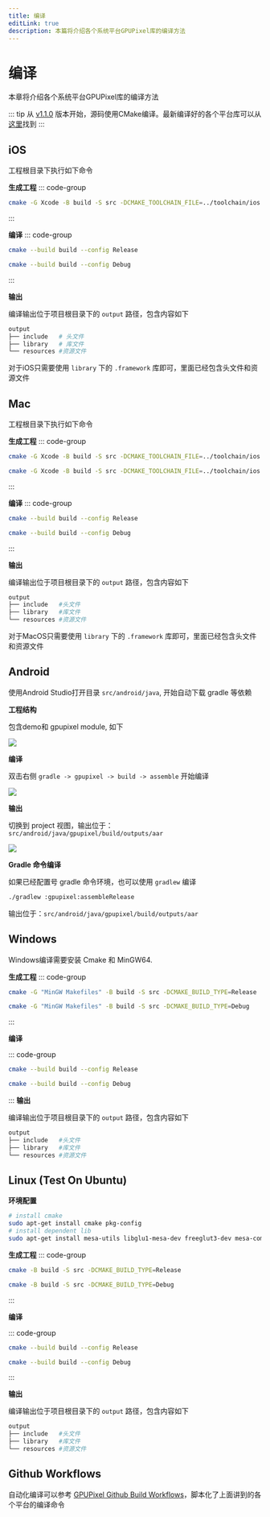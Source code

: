 ```yaml
---
title: 编译
editLink: true
description: 本篇将介绍各个系统平台GPUPixel库的编译方法
---
```


# 编译

本章将介绍各个系统平台GPUPixel库的编译方法

::: tip
从 [v1.1.0](https://github.com/pixpark/gpupixel/releases/tag/v1.1.1) 版本开始，源码使用CMake编译。最新编译好的各个平台库可以从[这里](https://github.com/pixpark/gpupixel/releases/latest)找到
:::

## iOS
工程根目录下执行如下命令

**生成工程**
::: code-group
```bash [Arm64]
cmake -G Xcode -B build -S src -DCMAKE_TOOLCHAIN_FILE=../toolchain/ios.toolchain.cmake -DPLATFORM=OS64 -DCMAKE_BUILD_TYPE=Release
```
:::

**编译**
::: code-group

```bash [Release]
cmake --build build --config Release
```

```bash [Debug]
cmake --build build --config Debug
```
:::

**输出**

编译输出位于项目根目录下的 `output` 路径，包含内容如下
```bash
output
├── include   # 头文件
├── library   # 库文件
└── resources #资源文件
```
对于iOS只需要使用 `library` 下的 `.framework` 库即可，里面已经包含头文件和资源文件

## Mac
工程根目录下执行如下命令

**生成工程**
::: code-group
```bash [Apple Silicon]
cmake -G Xcode -B build -S src -DCMAKE_TOOLCHAIN_FILE=../toolchain/ios.toolchain.cmake -DPLATFORM=MAC_ARM64 -DCMAKE_BUILD_TYPE=Release
```
```bash [Intel]
cmake -G Xcode -B build -S src -DCMAKE_TOOLCHAIN_FILE=../toolchain/ios.toolchain.cmake -DPLATFORM=MAC -DCMAKE_BUILD_TYPE=Debug
```
:::
 
**编译**
::: code-group

```bash [Release]
cmake --build build --config Release
```

```bash [Debug]
cmake --build build --config Debug
```
:::

**输出**

编译输出位于项目根目录下的 `output` 路径，包含内容如下
```bash
output
├── include   #头文件
├── library   #库文件
└── resources #资源文件
```
对于MacOS只需要使用 `library` 下的 `.framework` 库即可，里面已经包含头文件和资源文件

## Android

使用Android Studio打开目录 `src/android/java`, 开始自动下载 gradle 等依赖

**工程结构**

包含demo和 gpupixel module, 如下

![](../../image/android-project.png)

**编译**

双击右侧 `gradle -> gpupixel -> build -> assemble` 开始编译

![](../../image/android-build.png)

**输出**

切换到 project 视图，输出位于： `src/android/java/gpupixel/build/outputs/aar`

![](../../image/android-output.png)

**Gradle 命令编译**

如果已经配置号 gradle 命令环境，也可以使用 `gradlew` 编译

```bash
./gradlew :gpupixel:assembleRelease
```

输出位于：`src/android/java/gpupixel/build/outputs/aar`

## Windows

Windows编译需要安装 Cmake 和 MinGW64.

**生成工程**
::: code-group

```bash [Release]
cmake -G "MinGW Makefiles" -B build -S src -DCMAKE_BUILD_TYPE=Release
```

```bash [Debug]
cmake -G "MinGW Makefiles" -B build -S src -DCMAKE_BUILD_TYPE=Debug
```
:::

**编译**

::: code-group

```bash [Release]
cmake --build build --config Release
```

```bash [Debug]
cmake --build build --config Debug
```
:::
**输出**

编译输出位于项目根目录下的 `output` 路径，包含内容如下
```bash
output
├── include   #头文件
├── library   #库文件
└── resources #资源文件
```

## Linux (Test On Ubuntu)

**环境配置**

```bash
# install cmake 
sudo apt-get install cmake pkg-config
# install dependent lib
sudo apt-get install mesa-utils libglu1-mesa-dev freeglut3-dev mesa-common-dev libglfw3-dev
```

**生成工程**
::: code-group

```bash [Release]
cmake -B build -S src -DCMAKE_BUILD_TYPE=Release
```

```bash [Debug]
cmake -B build -S src -DCMAKE_BUILD_TYPE=Debug
```
:::

**编译**

::: code-group

```bash [Release]
cmake --build build --config Release
```

```bash [Debug]
cmake --build build --config Debug
```
:::
 

**输出**

编译输出位于项目根目录下的 `output` 路径，包含内容如下
```bash
output
├── include   #头文件
├── library   #库文件
└── resources #资源文件
```

## Github Workflows
自动化编译可以参考
[GPUPixel Github Build Workflows](https://github.com/pixpark/gpupixel/blob/main/.github/workflows/cmake-and-release.yml)，脚本化了上面讲到的各个平台的编译命令
